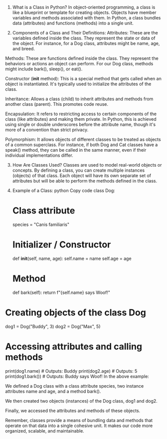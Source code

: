 1. What is a Class in Python?
In object-oriented programming, a class is like a blueprint or template for creating objects. Objects have member variables and methods associated with them. In Python, a class bundles data (attributes) and functions (methods) into a single unit.

2. Components of a Class and Their Definitions:
Attributes: These are the variables defined inside the class. They represent the state or data of the object. For instance, for a Dog class, attributes might be name, age, and breed.

Methods: These are functions defined inside the class. They represent the behaviors or actions an object can perform. For our Dog class, methods might include bark(), sleep(), or eat().

Constructor (__init__ method): This is a special method that gets called when an object is instantiated. It's typically used to initialize the attributes of the class.

Inheritance: Allows a class (child) to inherit attributes and methods from another class (parent). This promotes code reuse.

Encapsulation: It refers to restricting access to certain components of the class (like attributes) and making them private. In Python, this is achieved using single or double underscores before the attribute name, though it's more of a convention than strict privacy.

Polymorphism: It allows objects of different classes to be treated as objects of a common superclass. For instance, if both Dog and Cat classes have a speak() method, they can be called in the same manner, even if their individual implementations differ.

3. How Are Classes Used?
Classes are used to model real-world objects or concepts. By defining a class, you can create multiple instances (objects) of that class. Each object will have its own separate set of attributes but will be able to perform the methods defined in the class.

4. Example of a Class:
python
Copy code
class Dog:
    # Class attribute
    species = "Canis familiaris"

    # Initializer / Constructor
    def __init__(self, name, age):
        self.name = name
        self.age = age

    # Method
    def bark(self):
        return f"{self.name} says Woof!"

# Creating objects of the class Dog
dog1 = Dog("Buddy", 3)
dog2 = Dog("Max", 5)

# Accessing attributes and calling methods
print(dog1.name)     # Outputs: Buddy
print(dog2.age)      # Outputs: 5
print(dog1.bark())   # Outputs: Buddy says Woof!
In the above example:

We defined a Dog class with a class attribute species, two instance attributes name and age, and a method bark().

We then created two objects (instances) of the Dog class, dog1 and dog2.

Finally, we accessed the attributes and methods of these objects.

Remember, classes provide a means of bundling data and methods that operate on that data into a single cohesive unit. It makes our code more organized, scalable, and maintainable.